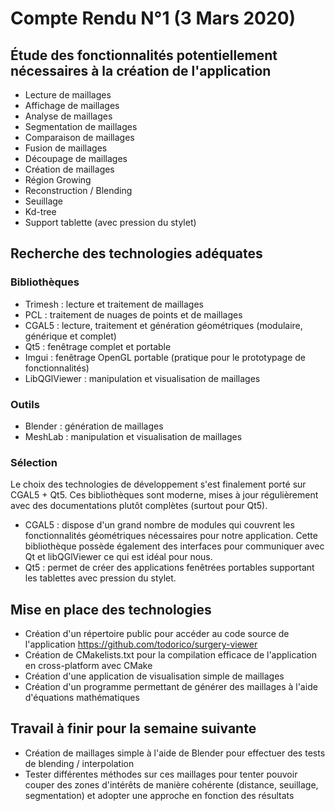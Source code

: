 # Compte Rendu N°1 (3 Mars 2020)

## Étude des fonctionnalités potentiellement nécessaires à la création de l'application

- Lecture de maillages
- Affichage de maillages
- Analyse de maillages
- Segmentation de maillages
- Comparaison de maillages
- Fusion de maillages
- Découpage de maillages
- Création de maillages
- Région Growing
- Reconstruction / Blending
- Seuillage
- Kd-tree
- Support tablette (avec pression du stylet)

## Recherche des technologies adéquates

### Bibliothèques

- Trimesh : lecture et traitement de maillages
- PCL : traitement de nuages de points et de maillages
- CGAL5 : lecture, traitement et génération géométriques (modulaire, générique et complet)
- Qt5 : fenêtrage complet et portable
- Imgui : fenêtrage OpenGL portable (pratique pour le prototypage de fonctionnalités)
- LibQGlViewer : manipulation et visualisation de maillages

### Outils

- Blender : génération de maillages
- MeshLab : manipulation et visualisation de maillages

### Sélection

Le choix des technologies de développement s'est finalement porté sur CGAL5 + Qt5. Ces bibliothèques sont moderne, mises à jour régulièrement avec des documentations plutôt complètes (surtout pour Qt5).

- CGAL5 : dispose d'un grand nombre de modules qui couvrent les fonctionnalités géométriques nécessaires pour notre application. Cette bibliothèque possède également des interfaces pour communiquer avec Qt et libQGlViewer ce qui est idéal pour nous.
- Qt5 : permet de créer des applications fenêtrées portables supportant les tablettes avec pression du stylet.

## Mise en place des technologies

- Création d'un répertoire public pour accéder au code source de l'application https://github.com/todorico/surgery-viewer
- Création de CMakelists.txt pour la compilation efficace de l'application en cross-platform avec CMake
- Création d'une application de visualisation simple de maillages
- Création d'un programme permettant de générer des maillages à l'aide d'équations mathématiques

## Travail à finir pour la semaine suivante

- Création de maillages simple à l'aide de Blender pour effectuer des tests de blending / interpolation
- Tester différentes méthodes sur ces maillages pour tenter pouvoir couper des zones d'intérêts de manière cohérente (distance, seuillage, segmentation) et adopter une approche en fonction des résultats
